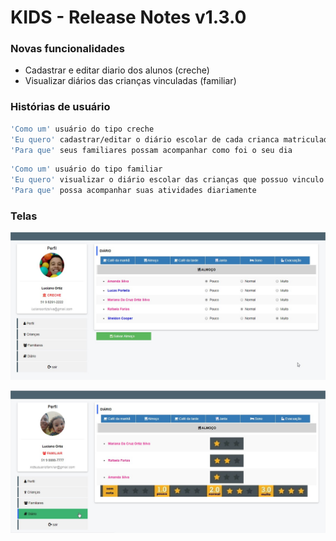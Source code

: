 # KIDS - Release Notes v1.3.0

### Novas funcionalidades
  - Cadastrar e editar diario dos alunos (creche)
  - Visualizar diários das crianças vinculadas (familiar)

### Histórias de usuário
```sh
'Como um' usuário do tipo creche
'Eu quero' cadastrar/editar o diário escolar de cada crianca matriculada
'Para que' seus familiares possam acompanhar como foi o seu dia
```
```sh
'Como um' usuário do tipo familiar
'Eu quero' visualizar o diário escolar das crianças que possuo vinculo
'Para que' possa acompanhar suas atividades diariamente
```
### Telas
![image](https://github.com/kids-tcc-senacrs/kids-doc/blob/master/v1.3.0/telas/diario-creche.jpg)

![image](https://github.com/kids-tcc-senacrs/kids-doc/blob/master/v1.3.0/telas/diario-familiar.jpg)